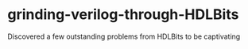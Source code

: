 # grinding-verilog-through-HDLBits
Discovered a few outstanding problems from HDLBits to be captivating
